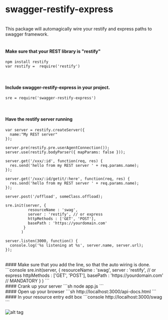 swagger-restify-express
=========
<br>
This package will automagically wire your restify and express paths to swagger framework.
<br><br>

#### Make sure that your REST library is "restify"
```console
npm install restify
var restify =  require('restify')
```
<br>

#### Include swagger-restify-express in your project.
```console
sre = require('swagger-restify-express')
```
<br>

#### Have the restify server running
```console
var server = restify.createServer({
  name:"My REST server"
});

server.pre(restify.pre.userAgentConnection());
server.use(restify.bodyParser({ mapParams: false }));

server.get('/xxx/:id', function(req, res) {
  res.send('hello from my REST server ' + req.params.name);
});

server.get('/xxx/:id/getit/:here', function(req, res) {
  res.send('hello from my REST server ' + req.params.name);
});

server.post('/offload', someClass.offload);

sre.init(server, {
		  resourceName : 'swag',
		  server : 'restify', // or express
		  httpMethods : ['GET', 'POST'],
		  basePath : 'https://yourdomain.com'
		}
       )

server.listen(3000, function() {
  console.log('%s listening at %s', server.name, server.url);
});
```
<br>
#### Make sure that you add the line, so that the auto wiring is done.
```console
sre.init(server, {
		  resourceName : 'swag',
		  server : 'restify', // or express
		  httpMethods : ['GET', 'POST'],
		  basePath : 'https://yourdomain.com'  // MANDATORY
		}
       )
```

<br>
#### Crank up your server
```sh
node app.js
```
<br>
#### Open up your browser
```sh
http://localhost:3000/api-docs.html
```

<br>
#### In your resource entry edit box
```console
http://localhost:3000/swag
```

![alt tag](https://raw.githubusercontent.com/manojkumarmc/swagger-restify-express/master/swagger-ui.jpg)




 
  
   
   
  